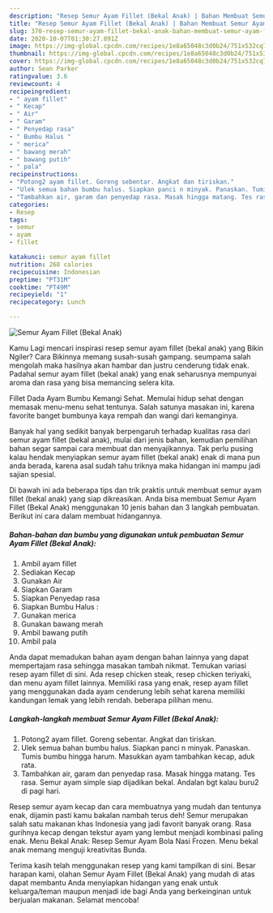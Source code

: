 ```yaml
---
description: "Resep Semur Ayam Fillet (Bekal Anak) | Bahan Membuat Semur Ayam Fillet (Bekal Anak) Yang Bikin Ngiler"
title: "Resep Semur Ayam Fillet (Bekal Anak) | Bahan Membuat Semur Ayam Fillet (Bekal Anak) Yang Bikin Ngiler"
slug: 370-resep-semur-ayam-fillet-bekal-anak-bahan-membuat-semur-ayam-fillet-bekal-anak-yang-bikin-ngiler
date: 2020-10-07T01:30:27.891Z
image: https://img-global.cpcdn.com/recipes/1e8a65048c3d0b24/751x532cq70/semur-ayam-fillet-bekal-anak-foto-resep-utama.jpg
thumbnail: https://img-global.cpcdn.com/recipes/1e8a65048c3d0b24/751x532cq70/semur-ayam-fillet-bekal-anak-foto-resep-utama.jpg
cover: https://img-global.cpcdn.com/recipes/1e8a65048c3d0b24/751x532cq70/semur-ayam-fillet-bekal-anak-foto-resep-utama.jpg
author: Sean Parker
ratingvalue: 3.6
reviewcount: 4
recipeingredient:
- " ayam fillet"
- " Kecap"
- " Air"
- " Garam"
- " Penyedap rasa"
- " Bumbu Halus "
- " merica"
- " bawang merah"
- " bawang putih"
- " pala"
recipeinstructions:
- "Potong2 ayam fillet. Goreng sebentar. Angkat dan tiriskan."
- "Ulek semua bahan bumbu halus. Siapkan panci n minyak. Panaskan. Tumis bumbu hingga harum. Masukkan ayam tambahkan kecap, aduk rata."
- "Tambahkan air, garam dan penyedap rasa. Masak hingga matang. Tes rasa. Semur ayam simple siap dijadikan bekal. Andalan bgt kalau buru2 di pagi hari."
categories:
- Resep
tags:
- semur
- ayam
- fillet

katakunci: semur ayam fillet 
nutrition: 268 calories
recipecuisine: Indonesian
preptime: "PT31M"
cooktime: "PT49M"
recipeyield: "1"
recipecategory: Lunch

---
```



![Semur Ayam Fillet (Bekal Anak)](https://img-global.cpcdn.com/recipes/1e8a65048c3d0b24/751x532cq70/semur-ayam-fillet-bekal-anak-foto-resep-utama.jpg)

Kamu Lagi mencari inspirasi resep semur ayam fillet (bekal anak) yang Bikin Ngiler? Cara Bikinnya memang susah-susah gampang. seumpama salah mengolah maka hasilnya akan hambar dan justru cenderung tidak enak. Padahal semur ayam fillet (bekal anak) yang enak seharusnya mempunyai aroma dan rasa yang bisa memancing selera kita.

Fillet Dada Ayam Bumbu Kemangi Sehat. Memulai hidup sehat dengan memasak menu-menu sehat tentunya. Salah satunya masakan ini, karena favorite banget bumbunya kaya rempah dan wangi dari kemanginya.

Banyak hal yang sedikit banyak berpengaruh terhadap kualitas rasa dari semur ayam fillet (bekal anak), mulai dari jenis bahan, kemudian pemilihan bahan segar sampai cara membuat dan menyajikannya. Tak perlu pusing kalau hendak menyiapkan semur ayam fillet (bekal anak) enak di mana pun anda berada, karena asal sudah tahu triknya maka hidangan ini mampu jadi sajian spesial.


Di bawah ini ada beberapa tips dan trik praktis untuk membuat semur ayam fillet (bekal anak) yang siap dikreasikan. Anda bisa membuat Semur Ayam Fillet (Bekal Anak) menggunakan 10 jenis bahan dan 3 langkah pembuatan. Berikut ini cara dalam membuat hidangannya.

<!--inarticleads1-->

##### Bahan-bahan dan bumbu yang digunakan untuk pembuatan Semur Ayam Fillet (Bekal Anak):

1. Ambil  ayam fillet
1. Sediakan  Kecap
1. Gunakan  Air
1. Siapkan  Garam
1. Siapkan  Penyedap rasa
1. Siapkan  Bumbu Halus :
1. Gunakan  merica
1. Gunakan  bawang merah
1. Ambil  bawang putih
1. Ambil  pala


Anda dapat memadukan bahan ayam dengan bahan lainnya yang dapat mempertajam rasa sehingga masakan tambah nikmat. Temukan variasi resep ayam fillet di sini. Ada resep chicken steak, resep chicken teriyaki, dan menu ayam fillet lainnya. Memiliki rasa yang enak, resep ayam fillet yang menggunakan dada ayam cenderung lebih sehat karena memiliki kandungan lemak yang lebih rendah. beberapa pilihan menu. 

<!--inarticleads2-->

##### Langkah-langkah membuat Semur Ayam Fillet (Bekal Anak):

1. Potong2 ayam fillet. Goreng sebentar. Angkat dan tiriskan.
1. Ulek semua bahan bumbu halus. Siapkan panci n minyak. Panaskan. Tumis bumbu hingga harum. Masukkan ayam tambahkan kecap, aduk rata.
1. Tambahkan air, garam dan penyedap rasa. Masak hingga matang. Tes rasa. Semur ayam simple siap dijadikan bekal. Andalan bgt kalau buru2 di pagi hari.


Resep semur ayam kecap dan cara membuatnya yang mudah dan tentunya enak, dijamin pasti kamu bakalan nambah terus deh! Semur merupakan salah satu makanan khas Indonesia yang jadi favorit banyak orang. Rasa gurihnya kecap dengan tekstur ayam yang lembut menjadi kombinasi paling enak. Menu Bekal Anak: Resep Semur Ayam Bola Nasi Frozen. Menu bekal anak memang menguji kreativitas Bunda. 

Terima kasih telah menggunakan resep yang kami tampilkan di sini. Besar harapan kami, olahan Semur Ayam Fillet (Bekal Anak) yang mudah di atas dapat membantu Anda menyiapkan hidangan yang enak untuk keluarga/teman maupun menjadi ide bagi Anda yang berkeinginan untuk berjualan makanan. Selamat mencoba!
